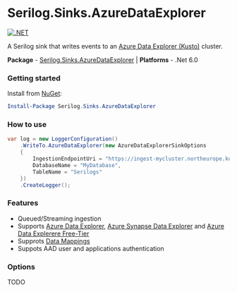 # Serilog.Sinks.AzureDataExplorer

[![.NET](https://github.com/saguiitay/serilog-sinks-azuredataexplorer/actions/workflows/dotnet.yml/badge.svg?branch=main)](https://github.com/saguiitay/serilog-sinks-azuredataexplorer/actions/workflows/dotnet.yml)

A Serilog sink that writes events to an [Azure Data Explorer (Kusto)](https://docs.microsoft.com/en-us/azure/data-explorer) cluster.

**Package** - [Serilog.Sinks.AzureDataExplorer](http://nuget.org/packages/serilog.sinks.azuredataexplorer)
| **Platforms** - .Net 6.0

### Getting started

Install from [NuGet](https://nuget.org/packages/serilog.sinks.azuredataexplorer):

```powershell
Install-Package Serilog.Sinks.AzureDataExplorer
```

### How to use

```csharp
var log = new LoggerConfiguration()
    .WriteTo.AzureDataExplorer(new AzureDataExplorerSinkOptions
    {
        IngestionEndpointUri = "https://ingest-mycluster.northeurope.kusto.windows.net",
        DatabaseName = "MyDatabase",
        TableName = "Serilogs"
    })
    .CreateLogger();
```

### Features

* Queued/Streaming ingestion
* Supports [Azure Data Explorer](https://docs.microsoft.com/en-us/azure/data-explorer),
  [Azure Synapse Data Explorer](https://docs.microsoft.com/en-us/azure/synapse-analytics/data-explorer/data-explorer-overview) and
  [Azure Data Explerere Free-Tier](https://docs.microsoft.com/en-us/azure/data-explorer/start-for-free)
* Supprots [Data Mappings](https://docs.microsoft.com/en-us/azure/data-explorer/kusto/management/mappings)
* Suppots AAD user and applications authentication

### Options

TODO
